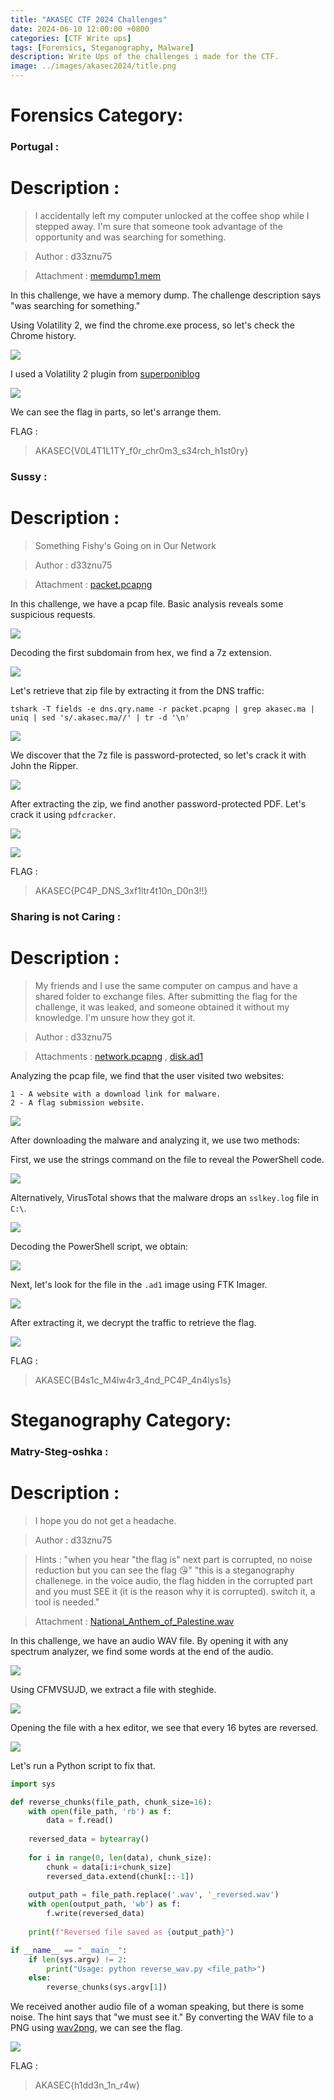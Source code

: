 ```yaml
---
title: "AKASEC CTF 2024 Challenges"
date: 2024-06-10 12:00:00 +0800
categories: [CTF Write ups]
tags: [Forensics, Steganography, Malware]
description: Write Ups of the challenges i made for the CTF.
image: ../images/akasec2024/title.png
---
```


# Forensics Category:

### Portugal :

# Description :

> I accidentally left my computer unlocked at the coffee shop while I stepped away. I'm sure that someone took advantage of the opportunity and was searching for something.

> Author : d33znu75

> Attachment : [memdump1.mem](https://www.mediafire.com/file/7fxn5r9ynwxqj2h/memdump1.mem/file)

In this challenge, we have a memory dump. The challenge description says "was searching for something."

Using Volatility 2, we find the chrome.exe process, so let's check the Chrome history.

![](https://github.com/RedaHmimchi/AKASEC-CTF-2024-challenges/raw/main/images/mem1.png)

I used a Volatility 2 plugin from [superponiblog](https://blog.superponible.com/2014/08/31/volatility-plugin-chrome-history/)

![](https://github.com/RedaHmimchi/AKASEC-CTF-2024-challenges/raw/main/images/mem2.png)

We can see the flag in parts, so let's arrange them.

FLAG : 
> AKASEC{V0L4T1L1TY_f0r_chr0m3_s34rch_h1st0ry}

### Sussy :

# Description :

> Something Fishy's Going on in Our Network

> Author : d33znu75

> Attachment : [packet.pcapng](https://www.mediafire.com/file/mghcng82kcl3fo5/packet.pcapng/file)

In this challenge, we have a pcap file. Basic analysis reveals some suspicious requests.

![](https://github.com/RedaHmimchi/AKASEC-CTF-2024-challenges/raw/main/images/ex1.png)

Decoding the first subdomain from hex, we find a 7z extension.

![](https://github.com/RedaHmimchi/AKASEC-CTF-2024-challenges/raw/main/images/ex2.png)

Let's retrieve that zip file by extracting it from the DNS traffic:

```tshark -T fields -e dns.qry.name -r packet.pcapng | grep akasec.ma | uniq | sed 's/.akasec.ma//' | tr -d '\n'```

![](https://github.com/RedaHmimchi/AKASEC-CTF-2024-challenges/raw/main/images/ex3.png)

We discover that the 7z file is password-protected, so let's crack it with John the Ripper.

![](https://github.com/RedaHmimchi/AKASEC-CTF-2024-challenges/raw/main/images/ex4.png)

After extracting the zip, we find another password-protected PDF. Let's crack it using `pdfcracker`.

![](https://github.com/RedaHmimchi/AKASEC-CTF-2024-challenges/raw/main/images/ex5.png)

![](https://github.com/RedaHmimchi/AKASEC-CTF-2024-challenges/raw/main/images/ex6.png)

FLAG : 
> AKASEC{PC4P_DNS_3xf1ltr4t10n_D0n3!!}

### Sharing is not Caring :

# Description :

> My friends and I use the same computer on campus and have a shared folder to exchange files. After submitting the flag for the challenge, it was leaked, and someone obtained it without my knowledge. I'm unsure how they got it.

> Author : d33znu75

> Attachments : [network.pcapng](https://www.mediafire.com/file/kbml0x3rrjqkwlx/network.pcapng/file) , [disk.ad1](https://www.mediafire.com/file/hn4m2hufc0jzf3a/disk.ad1/file)

Analyzing the pcap file, we find that the user visited two websites:

    1 - A website with a download link for malware.
    2 - A flag submission website.

![](https://github.com/RedaHmimchi/AKASEC-CTF-2024-challenges/raw/main/images/mal1.png)

After downloading the malware and analyzing it, we use two methods:

First, we use the strings command on the file to reveal the PowerShell code.

![](https://github.com/RedaHmimchi/AKASEC-CTF-2024-challenges/raw/main/images/mal2.png)

Alternatively, VirusTotal shows that the malware drops an `sslkey.log` file in `C:\`.

![](https://github.com/RedaHmimchi/AKASEC-CTF-2024-challenges/raw/main/images/mal3.png)

Decoding the PowerShell script, we obtain:

![](https://github.com/RedaHmimchi/AKASEC-CTF-2024-challenges/raw/main/images/mal4.png)

Next, let's look for the file in the `.ad1` image using FTK Imager.

![](https://github.com/RedaHmimchi/AKASEC-CTF-2024-challenges/raw/main/images/mal5.png)

After extracting it, we decrypt the traffic to retrieve the flag.

![](https://github.com/RedaHmimchi/AKASEC-CTF-2024-challenges/raw/main/images/mal6.png)

FLAG : 
> AKASEC{B4s1c_M4lw4r3_4nd_PC4P_4n4lys1s}

# Steganography Category:

### Matry-Steg-oshka :

# Description :

> I hope you do not get a headache.

> Author : d33znu75

> Hints :
>   "when you hear "the flag is" next part is corrupted, no noise reduction but you can see the flag 😘"
>   "this is a steganography challenege. in the voice audio, the flag hidden in the corrupted part and you must SEE it (it is the reason why it is corrupted). switch it, a tool is needed."

> Attachment : [National_Anthem_of_Palestine.wav](https://www.mediafire.com/file/fp0141309t0y1kh/National_Anthem_of_Palestine.wav/file)

In this challenge, we have an audio WAV file. By opening it with any spectrum analyzer, we find some words at the end of the audio.

![](https://github.com/RedaHmimchi/AKASEC-CTF-2024-challenges/raw/main/images/steg1.png)

Using CFMVSUJD, we extract a file with steghide.

![](https://github.com/RedaHmimchi/AKASEC-CTF-2024-challenges/raw/main/images/steg2.png)

Opening the file with a hex editor, we see that every 16 bytes are reversed. 

![](https://github.com/RedaHmimchi/AKASEC-CTF-2024-challenges/raw/main/images/stegrev.png)

Let's run a Python script to fix that.

```py
import sys

def reverse_chunks(file_path, chunk_size=16):
    with open(file_path, 'rb') as f:
        data = f.read()
    
    reversed_data = bytearray()
    
    for i in range(0, len(data), chunk_size):
        chunk = data[i:i+chunk_size]
        reversed_data.extend(chunk[::-1])
    
    output_path = file_path.replace('.wav', '_reversed.wav')
    with open(output_path, 'wb') as f:
        f.write(reversed_data)
    
    print(f"Reversed file saved as {output_path}")

if __name__ == "__main__":
    if len(sys.argv) != 2:
        print("Usage: python reverse_wav.py <file_path>")
    else:
        reverse_chunks(sys.argv[1])
```

We received another audio file of a woman speaking, but there is some noise. The hint says that "we must see it." By converting the WAV file to a PNG using [wav2png](https://directmusic.me/wav2png/), we can see the flag.

![](https://github.com/RedaHmimchi/AKASEC-CTF-2024-challenges/raw/main/images/left_channel.png)

FLAG : 
> AKASEC{h1dd3n_1n_r4w}